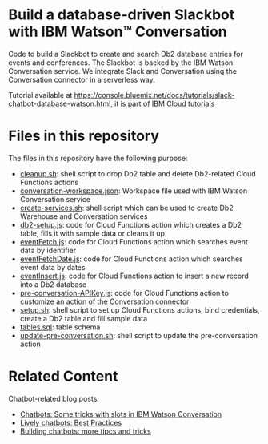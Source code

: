 # Build a database-driven Slackbot with IBM Watson™ Conversation
Code to build a Slackbot to create and search Db2 database entries for events and conferences. The Slackbot is backed by the IBM Watson Conversation service. We integrate Slack and Conversation using the Conversation connector in a serverless way. 


Tutorial available at https://console.bluemix.net/docs/tutorials/slack-chatbot-database-watson.html, it is part of [IBM Cloud tutorials](https://console.bluemix.net/docs/tutorials/index.html) 

# Files in this repository
The files in this repository have the following purpose:
* [cleanup.sh](cleanup.sh): shell script to drop Db2 table and delete Db2-related Cloud Functions actions
* [conversation-workspace.json](conversation-workspace.json): Workspace file used with IBM Watson Conversation service
* [create-services.sh](create-services.sh): shell script which can be used to create Db2 Warehouse and Conversation services
* [db2-setup.js](db2-setup.js): code for Cloud Functions action which creates a Db2 table, fills it with sample data or cleans it up
* [eventFetch.js](eventFetch.js): code for Cloud Functions action which searches event data by identifier
* [eventFetchDate.js](eventFetchDate.js): code for Cloud Functions action which searches event data by dates
* [eventInsert.js](eventInsert.js): code for Cloud Functions action to insert a new record into a Db2 database
* [pre-conversation-APIKey.js](pre-conversation-APIKey.js): code for Cloud Functions action to customize an action of the Conversation connector
* [setup.sh](setup.sh): shell script to set up Cloud Functions actions, bind credentials, create a Db2 table and fill sample data
* [tables.sql](tables.sql): table schema
* [update-pre-conversation.sh](update-pre-conversation.sh): shell script to update the pre-conversation action


# Related Content
Chatbot-related blog posts:
* [Chatbots: Some tricks with slots in IBM Watson Conversation](https://www.ibm.com/blogs/bluemix/2018/02/chatbots-some-tricks-with-slots-in-ibm-watson-conversation/)
* [Lively chatbots: Best Practices](https://www.ibm.com/blogs/bluemix/2017/07/lively-chatbots-best-practices/)
* [Building chatbots: more tipcs and tricks](https://www.ibm.com/blogs/bluemix/2017/06/building-chatbots-tips-tricks/)

